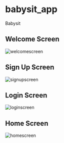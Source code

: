 # babysit_app

Babysit

## Welcome Screen

![welcomescreen](https://user-images.githubusercontent.com/79625013/109113276-94b61180-776e-11eb-9328-af8b65334530.JPG)

## Sign Up Screen
![signupscreen](https://user-images.githubusercontent.com/79625013/109113445-dba40700-776e-11eb-928f-e6685378bd01.JPG)

## Login Screen
![loginscreen](https://user-images.githubusercontent.com/79625013/109113452-de066100-776e-11eb-82f3-fc6c248b3e4e.JPG)

## Home Screen
![homescreen](https://user-images.githubusercontent.com/79625013/109113460-dfd02480-776e-11eb-8c1b-ab165034bee7.JPG)
